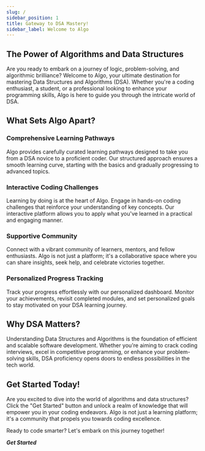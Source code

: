 ```yaml
---
slug: /
sidebar_position: 1
title: Gateway to DSA Mastery!
sidebar_label: Welcome to Algo
---
```


## The Power of Algorithms and Data Structures

Are you ready to embark on a journey of logic, problem-solving, and algorithmic brilliance? Welcome to Algo, your ultimate destination for mastering Data Structures and Algorithms (DSA). Whether you're a coding enthusiast, a student, or a professional looking to enhance your programming skills, Algo is here to guide you through the intricate world of DSA.

## What Sets Algo Apart?

### Comprehensive Learning Pathways
Algo provides carefully curated learning pathways designed to take you from a DSA novice to a proficient coder. Our structured approach ensures a smooth learning curve, starting with the basics and gradually progressing to advanced topics.

### Interactive Coding Challenges
Learning by doing is at the heart of Algo. Engage in hands-on coding challenges that reinforce your understanding of key concepts. Our interactive platform allows you to apply what you've learned in a practical and engaging manner.

### Supportive Community
Connect with a vibrant community of learners, mentors, and fellow enthusiasts. Algo is not just a platform; it's a collaborative space where you can share insights, seek help, and celebrate victories together.

### Personalized Progress Tracking
Track your progress effortlessly with our personalized dashboard. Monitor your achievements, revisit completed modules, and set personalized goals to stay motivated on your DSA learning journey.

## Why DSA Matters?

Understanding Data Structures and Algorithms is the foundation of efficient and scalable software development. Whether you're aiming to crack coding interviews, excel in competitive programming, or enhance your problem-solving skills, DSA proficiency opens doors to endless possibilities in the tech world.

## Get Started Today!

Are you excited to dive into the world of algorithms and data structures? Click the "Get Started" button and unlock a realm of knowledge that will empower you in your coding endeavors. Algo is not just a learning platform; it's a community that propels you towards coding excellence.

Ready to code smarter? Let's embark on this journey together!

***Get Started***